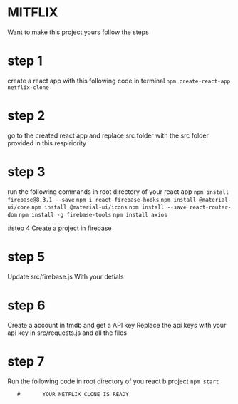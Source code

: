 # MITFLIX
  Want to make this project yours follow the steps

# step 1
  create a react app with this following code in terminal
  `npm create-react-app netflix-clone`
# step 2
  go to the created react app
  and replace src folder with the src folder provided in this respiriority
# step 3
  run the following commands in root directory of your react app
`npm install firebase@8.3.1 --save`
`npm i react-firebase-hooks`
`npm install @material-ui/core`
`npm install @material-ui/icons`
`npm install --save react-router-dom`
`npm install -g firebase-tools`
`npm install axios`

#step 4
 Create a project in firebase
# step 5
  Update src/firebase.js
  With your detials
# step 6
  Create a account in tmdb and get a API key
  Replace the api keys with your api key in 
  src/requests.js and all the files
# step 7 
  Run the following code in root directory of you react b 
  project
`npm start`

       #       YOUR NETFLIX CLONE IS READY





       

 
